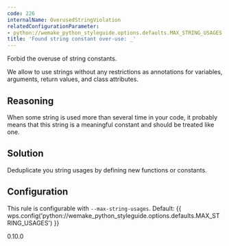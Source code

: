 ```yaml
---
code: 226
internalName: OverusedStringViolation
relatedConfigurationParameter:
- python://wemake_python_styleguide.options.defaults.MAX_STRING_USAGES
title: 'Found string constant over-use: _'
---
```


Forbid the overuse of string constants.

We allow to use strings without any restrictions as annotations for
variables, arguments, return values, and class attributes.

## Reasoning
When some string is used more than several time in your code, it
probably means that this string is a meaningful constant and should
be treated like one.

## Solution
Deduplicate you string usages by defining new functions or
constants.

## Configuration
This rule is configurable with `--max-string-usages`. Default:
{{ wps.config('python://wemake_python_styleguide.options.defaults.MAX_STRING_USAGES') }}

<div class="versionadded">

0.10.0

</div>